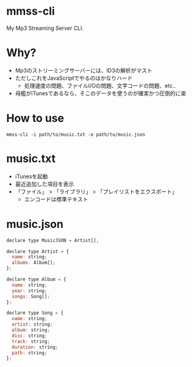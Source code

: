 # mmss-cli

My Mp3 Streaming Server CLI.

# Why?

- Mp3のストリーミングサーバーには、ID3の解析がマスト
- ただしこれをJavaScriptでやるのはかなりハード
  - 処理速度の問題、ファイルI/Oの問題、文字コードの問題、etc..
- 母艦がiTunesであるなら、そこのデータを使うのが確実かつ圧倒的に楽

# How to use

```
mmss-cli -i path/to/music.txt -o path/to/music.json
```

# music.txt

- iTunesを起動
- 最近追加した項目を表示
- 「ファイル」 > 「ライブラリ」 > 「プレイリストをエクスポート」
  - エンコードは標準テキスト

# music.json
```js
declare type MusicJSON = Artist[];

declare type Artist = {
  name: string;
  albums: Album[];
};

declare type Album = {
  name: string;
  year: string;
  songs: Song[];
};

declare type Song = {
  name: string;
  artist: string;
  album: string;
  disc: string;
  track: string;
  duration: string;
  path: string;
};
```
